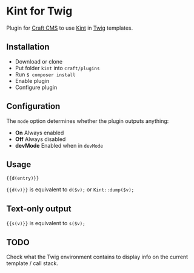 # Kint for Twig

Plugin for [Craft CMS](http://buildwithcraft.com/) to use [Kint](http://raveren.github.io/kint/) in [Twig](http://twig.sensiolabs.org/) templates.

## Installation

* Download or clone
* Put folder ``kint`` into ``craft/plugins``
* Run ``$ composer install``
* Enable plugin
* Configure plugin

## Configuration

The ``mode`` option determines whether the plugin outputs anything:

* **On** Always enabled
* **Off** Always disabled
* **devMode** Enabled when in ``devMode``

## Usage

```
{{d(entry)}}
```

``{{d(v)}}`` is equivalent to ``d($v);`` or ``Kint::dump($v);``

## Text-only output
``{{s(v)}}`` is equivalent to ``s($v);``

## TODO

Check what the Twig environment contains to display info on the current template / call stack.


